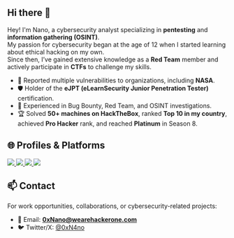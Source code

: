 ## Hi there 👋

Hey! I'm Nano, a cybersecurity analyst specializing in **pentesting** and **information gathering (OSINT)**.  
My passion for cybersecurity began at the age of 12 when I started learning about ethical hacking on my own.  
Since then, I’ve gained extensive knowledge as a **Red Team** member and actively participate in **CTFs** to challenge my skills.

- 🔐 Reported multiple vulnerabilities to organizations, including **NASA**.
- 🛡️ Holder of the **eJPT (eLearnSecurity Junior Penetration Tester)** certification.
- 🎯 Experienced in Bug Bounty, Red Team, and OSINT investigations.
- 🏆 Solved **50+ machines on HackTheBox**, ranked **Top 10 in my country**, achieved **Pro Hacker** rank, and reached **Platinum** in Season 8.


## 🌐 Profiles & Platforms

<p align="left">
  <a href="https://bugcrowd.com/0xNano" target="_blank">
    <img src="https://img.shields.io/badge/Bugcrowd-%23F26822.svg?&style=for-the-badge&logo=bugcrowd&logoColor=white" />
  </a>
  <a href="https://app.hackthebox.com/profile/54373" target="_blank">
    <img src="https://img.shields.io/badge/HackTheBox-%239FEF00.svg?&style=for-the-badge&logo=hackthebox&logoColor=black" />
  </a>
  <a href="https://tryhackme.com/p/0xN4no" target="_blank">
    <img src="https://img.shields.io/badge/TryHackMe-%23FF0000.svg?&style=for-the-badge&logo=tryhackme&logoColor=white" />
  </a>
  <a href="https://hackerone.com/0xNano" target="_blank">
    <img src="https://img.shields.io/badge/HackerOne-%23000000.svg?&style=for-the-badge&logo=hackerone&logoColor=white" />
  </a>
</p>

## 📫 Contact

For work opportunities, collaborations, or cybersecurity-related projects:  

- 📧 Email: **0xNano@wearehackerone.com**  
- 🐦 Twitter/X: [@0xN4no](https://x.com/0xN4no)

